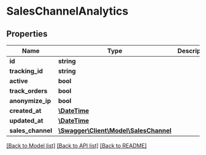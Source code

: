 # SalesChannelAnalytics

## Properties
Name | Type | Description | Notes
------------ | ------------- | ------------- | -------------
**id** | **string** |  | [optional] 
**tracking_id** | **string** |  | [optional] 
**active** | **bool** |  | [optional] 
**track_orders** | **bool** |  | [optional] 
**anonymize_ip** | **bool** |  | [optional] 
**created_at** | [**\DateTime**](\DateTime.md) |  | 
**updated_at** | [**\DateTime**](\DateTime.md) |  | [optional] 
**sales_channel** | [**\Swagger\Client\Model\SalesChannel**](SalesChannel.md) |  | [optional] 

[[Back to Model list]](../../README.md#documentation-for-models) [[Back to API list]](../../README.md#documentation-for-api-endpoints) [[Back to README]](../../README.md)

